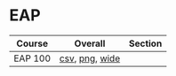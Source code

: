# EAP

| Course | Overall | Section |
| ------ | ------- | ------- |
| EAP 100 | [csv](https://github.com/UCSD-Historical-Enrollment-Data/2023Spring/blob/main/overall/EAP%20100.csv), [png](https://raw.githubusercontent.com/UCSD-Historical-Enrollment-Data/2023Spring/main/plot_overall/EAP%20100.png), [wide](https://raw.githubusercontent.com/UCSD-Historical-Enrollment-Data/2023Spring/main/plot_overall_wide/EAP%20100.png) |  |

